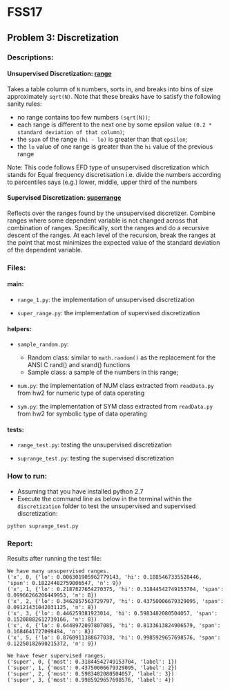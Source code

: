 # FSS17

## Problem 3: Discretization

### Descriptions:

#### Unsupervised Discretization: [range](https://lualure.github.io/info/range)
Takes a table column of `N` numbers, sorts in, and breaks into bins of size approximately `sqrt(N)`. Note that these breaks have to satisfy the following sanity rules:

+ no range contains too few numbers `(sqrt(N))`;
+ each range is different to the next one by some epsilon value `(0.2 * standard deviation of that column)`;
+ the `span` of the range `(hi - lo)` is greater than that `epsilon`;
+ the `lo` value of one range is greater than the `hi` value of the previous range

Note: This code follows EFD type of unsupervised discretization which stands for Equal frequency discretisation i.e. divide the numbers according to percentiles says (e.g.) lower, middle, upper third of the numbers

#### Supervised Discretization: [superrange](https://lualure.github.io/info/superrange)

Reflects over the ranges found by the unsupervised discretizer. Combine ranges where some dependent variable is not changed across that combination of ranges. Specifically, sort the ranges and do a recursive descent of the ranges. At each level of the recursion, break the ranges at the point that most minimizes the expected value of the standard deviation of the dependent variable.

### Files:
#### main:
- `range_1.py`: the implementation of unsupervised discretization 

- `super_range.py`:  the implementation of supervised discretization 

#### helpers:
- `sample_random.py`: 
  - Random class: similar to `math.random()` as the replacement for the ANSI C rand() and srand() functions
  - Sample class: a sample of the numbers in this range;

- `num.py`: the implementation of NUM class extracted from `readData.py` from hw2 for numeric type of data operating

- `sym.py`: the implementation of SYM class extracted from `readData.py` from hw2 for symbolic type of data operating
 
#### tests:
- `range_test.py`: testing the unsupervised discretization 

- `suprange_test.py`: testing the supervised discretization 

### How to run:

- Assuming that you have installed python 2.7
- Execute the command line as below in the terminal within the `discretization` folder to test the unsupervised and supervised discretization:
```
python suprange_test.py 
```

### Report:

Results after running the test file:
```
We have many unsupervised ranges.
('x', 0, {'lo': 0.006301905962779143, 'hi': 0.1885467335528446, 'span': 0.18224482759006547, 'n': 9})
('x', 1, {'lo': 0.2187827654270375, 'hi': 0.31844542749153704, 'span': 0.09966266206449953, 'n': 8})
('x', 2, {'lo': 0.3462857563729797, 'hi': 0.43750006679329095, 'span': 0.09121431042031125, 'n': 8})
('x', 3, {'lo': 0.446259381923014, 'hi': 0.5983482080504057, 'span': 0.15208882612739166, 'n': 8})
('x', 4, {'lo': 0.6448972097807085, 'hi': 0.8133613824906579, 'span': 0.1684641727099494, 'n': 8})
('x', 5, {'lo': 0.8760911388677038, 'hi': 0.9985929657698576, 'span': 0.12250182690215372, 'n': 9})

We have fewer supervised ranges.
('super', 0, {'most': 0.31844542749153704, 'label': 1})
('super', 1, {'most': 0.43750006679329095, 'label': 2})
('super', 2, {'most': 0.5983482080504057, 'label': 3})
('super', 3, {'most': 0.9985929657698576, 'label': 4})
```
